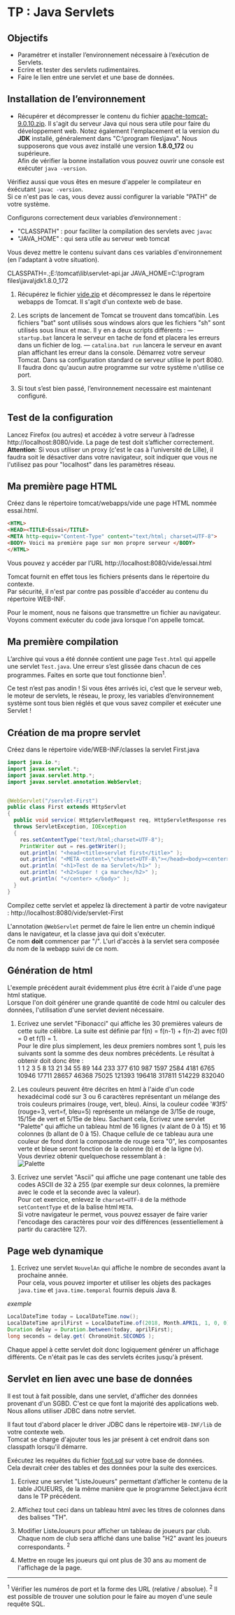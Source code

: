 # TP : Java Servlets

## Objectifs

- Paramétrer et installer l’environnement nécessaire à l’exécution de Servlets. 
- Ecrire et tester des servlets rudimentaires. 
- Faire le lien entre une servlet et une base de données.


## Installation de l’environnement

- Récupérer et décompresser le contenu du fichier [apache-tomcat-9.0.10.zip](http://apache.mirrors.ovh.net/ftp.apache.org/dist/tomcat/tomcat-9/v9.0.10/bin/apache-tomcat-9.0.10.zip). Il s'agit du serveur Java qui nous sera utile pour faire du développement web.
Notez également l'emplacement et la version du __JDK__ installé, généralement dans "C:\program files\java\". Nous supposerons que vous avez installé une version __1.8.0_172__ ou supérieure.  
Afin de vérifier la bonne installation vous pouvez ouvrir une console est exécuter `java -version`.

Vérifiez aussi que vous êtes en mesure d'appeler le compilateur en éxécutant `javac -version`.  
Si ce n'est pas le cas, vous devez aussi configurer la variable "PATH" de votre système.

Configurons correctement deux variables d’environnement :
- "CLASSPATH" : pour faciliter la compilation des servlets avec `javac`
- "JAVA_HOME" : qui sera utile au serveur web tomcat

Vous devez mettre le contenu suivant dans ces variables d'environnement (en l'adaptant à votre situation).

CLASSPATH=.;E:\tomcat\lib\servlet-api.jar
JAVA_HOME=C:\program files\java\jdk1.8.0_172

1. Récupérez le fichier [vide.zip](vide.zip) et décompressez le dans le répertoire webapps de Tomcat. Il s'agit d'un contexte web de base.  

1. Les scripts de lancement de Tomcat se trouvent dans tomcat\bin. Les fichiers "bat" sont utilisés sous windows alors que les fichiers "sh" sont utilisés sous linux et mac. Il y en a deux scripts différents :
— `startup.bat` lancera le serveur en tache de fond et placera les erreurs dans un fichier de log.
— `catalina.bat run` lancera le serveur en avant plan affichant les erreur dans la console.
Démarrez votre serveur Tomcat. Dans sa configuration standard ce serveur utilise le port 8080.  
Il faudra donc qu'aucun autre programme sur votre système n'utilise ce port.  

1. Si tout s’est bien passé, l’environnement necessaire est maintenant configuré.

## Test de la configuration

Lancez Firefox (ou autres) et accédez à votre serveur à l’adresse http://localhost:8080/vide. La page de test doit s’afficher correctement.  
__Attention__: Si vous utiliser un proxy (c'est le cas à l'université de Lille), il faudra soit le désactiver dans votre navigateur, soit indiquer que vous ne l'utilisez pas pour "localhost" dans les paramètres réseau.


## Ma première page HTML

Créez dans le répertoire tomcat/webapps/vide une page HTML nommée essai.html.

```html
<HTML>
<HEAD><TITLE>Essai</TITLE>
<META http-equiv="Content-Type" content="text/html; charset=UTF-8">
<BODY> Voici ma première page sur mon propre serveur </BODY>
</HTML>
```

Vous pouvez y accéder par l’URL http://localhost:8080/vide/essai.html

Tomcat fournit en effet tous les fichiers présents dans le répertoire du contexte.  
Par sécurité, il n'est par contre pas possible d'accéder au contenu du répertoire WEB-INF.

Pour le moment, nous ne faisons que transmettre un fichier au navigateur.  
Voyons comment exécuter du code java lorsque l'on appelle tomcat.

## Ma première compilation

L’archive qui vous a été donnée contient une page `Test.html` qui appelle une servlet `Test.java`. Une erreur s’est glissée dans chacun de ces programmes. Faites en sorte que tout fonctionne bien<sup>1</sup>.

Ce test n’est pas anodin ! Si vous êtes arrivés ici, c’est que le serveur web, le moteur de servlets, le réseau, le proxy, les variables d’environnement système sont tous bien réglés et que vous savez compiler et exécuter une Servlet !


## Création de ma propre servlet

Créez dans le répertoire vide/WEB-INF/classes la servlet First.java

```java
import java.io.*;
import javax.servlet.*;
import javax.servlet.http.*;
import javax.servlet.annotation.WebServlet;


@WebServlet("/servlet-First")
public class First extends HttpServlet
{
  public void service( HttpServletRequest req, HttpServletResponse res )
  throws ServletException, IOException
  {
    res.setContentType("text/html;charset=UTF-8");
    PrintWriter out = res.getWriter();
    out.println( "<head><title>servlet first</title>" );
    out.println( "<META content=\"charset=UTF-8\"></head><body><center>" );
    out.println( "<h1>Test de ma Servlet</h1>" );
    out.println( "<h2>Super ! ça marche</h2>" );
    out.println( "</center> </body>" );
  }
}
```

Compilez cette servlet et appelez là directement à partir de votre navigateur : http://localhost:8080/vide/servlet-First

L'annotation `@WebServlet` permet de faire le lien entre un chemin indiqué dans le navigateur, et la classe java qui doit s'exécuter.  
Ce nom __doit__ commencer par "/". L'url d'accès à la servlet sera composée du nom de la webapp suivi de ce nom.



## Génération de html


L'exemple précédent aurait évidemment plus être écrit à l'aide d'une page html statique.  
Lorsque l'on doit générer une grande quantité de code html ou calculer des données, l'utilisation d'une servlet devient nécessaire.  

1. Ecrivez une servlet "Fibonacci" qui affiche les 30 premières valeurs de cette suite célèbre. La suite est définie par f(n) = f(n-1) + f(n-2) avec f(0) = 0 et f(1) = 1.  
Pour le dire plus simplement, les deux premiers nombres sont 1, puis les suivants sont la somme des deux nombres précédents. Le résultat à obtenir doit donc être :  
1 1 2 3 5 8 13 21 34 55 89 144 233 377 610 987 1597 2584 4181 6765 10946 17711 28657 46368 75025 121393 196418 317811 514229 832040  

1. Les couleurs peuvent être décrites en html à l'aide d'un code hexadécimal codé sur 3 ou 6 caractères représentant un mélange des trois couleurs primaires (rouge, vert, bleu). Ainsi, la couleur codée '#3f5' (rouge=3, vert=f, bleu=5) représente un mélange de 3/15e de rouge, 15/15e de vert et 5/15e de bleu. Sachant cela, Ecrivez une servlet "Palette" qui affiche un tableau html de 16 lignes (v alant de 0 à 15) et 16 colonnes (b allant de 0 à 15). Chaque cellule de ce tableau aura une couleur de fond dont la composante de rouge sera "0", les composantes verte et bleue seront fonction de la colonne (b) et de la ligne (v).  
Vous devriez obtenir quelquechose ressemblant à :  
![Palette](img/Palette.png)  

1. Ecrivez une servlet "Ascii" qui affiche une page contenant une table des codes ASCII de 32 à 255 (par exemple sur deux colonnes, la première avec le code et la seconde avec la valeur).  
Pour cet exercice, enlevez le `charset=UTF-8` de la méthode `setContentType` et de la balise html `META`.  
Si votre navigateur le permet, vous pouvez essayer de faire varier l'encodage des caractères pour voir des différences (essentiellement à partir du caractère 127).


## Page web dynamique


1. Ecrivez une servlet `NouvelAn` qui affiche le nombre de secondes avant la prochaine année.  
Pour cela, vous pouvez importer et utiliser les objets des packages `java.time` et `java.time.temporal` fournis depuis Java 8.  

_exemple_

```java
LocalDateTime today = LocalDateTime.now();
LocalDateTime aprilFirst = LocalDateTime.of(2018, Month.APRIL, 1, 0, 0);
Duration delay = Duration.between(today, aprilFirst);
long seconds = delay.get( ChronoUnit.SECONDS );
```

Chaque appel à cette servlet doit donc logiquement générer un affichage différents. Ce n'était pas le cas des servlets écrites jusqu'à présent.


## Servlet en lien avec une base de données

Il est tout à fait possible, dans une servlet, d'afficher des données provenant d'un SGBD. C'est ce que font la majorité des applications web. Nous allons utiliser JDBC dans notre servlet.

Il faut tout d'abord placer le driver JDBC dans le répertoire `WEB-INF/lib` de votre contexte web.  
Tomcat se charge d'ajouter tous les jar présent à cet endroit dans son classpath lorsqu'il démarre.  


Exécutez les requêtes du fichier [foot.sql](foot.sql) sur votre base de données.  
Cela devrait créer des tables et des données pour la suite des exercices.


1. Ecrivez une servlet "ListeJoueurs" permettant d’afficher le contenu de la table JOUEURS, de la même manière que le programme Select.java écrit dans le TP précédent.  

1. Affichez tout ceci dans un tableau html avec les titres de colonnes dans des balises "TH".   

1. Modifier ListeJoueurs pour afficher un tableau de joueurs par club. Chaque nom de club sera affiché dans une balise "H2" avant les joueurs correspondants. <sup>2</sup> 

1. Mettre en rouge les joueurs qui ont plus de 30 ans au moment de l'affichage de la page.


---

<sup>1</sup> Vérifier les numéros de port et la forme des URL (relative / absolue).
<sup>2</sup> Il est possible de trouver une solution pour le faire au moyen d'une seule requête SQL.   

